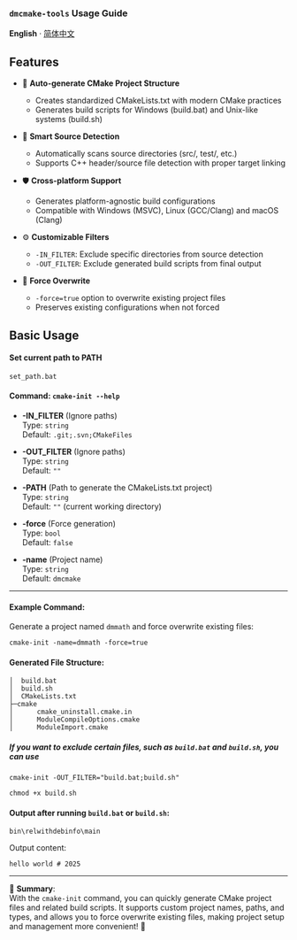 ### `dmcmake-tools` Usage Guide

**English** · [简体中文](./README.zh-CN.md) 

## Features

- 🚀 **Auto-generate CMake Project Structure**
  - Creates standardized CMakeLists.txt with modern CMake practices
  - Generates build scripts for Windows (build.bat) and Unix-like systems (build.sh)
  
- 🔧 **Smart Source Detection**
  - Automatically scans source directories (src/, test/, etc.)
  - Supports C++ header/source file detection with proper target linking
  
- 🛡️ **Cross-platform Support**
  - Generates platform-agnostic build configurations
  - Compatible with Windows (MSVC), Linux (GCC/Clang) and macOS (Clang)

- ⚙️ **Customizable Filters**
  - `-IN_FILTER`: Exclude specific directories from source detection
  - `-OUT_FILTER`: Exclude generated build scripts from final output

- 🔄 **Force Overwrite**
  - `-force=true` option to overwrite existing project files
  - Preserves existing configurations when not forced

## Basic Usage

#### Set current path to PATH

```shell
set_path.bat
```

#### Command: `cmake-init --help`

- **-IN_FILTER** (Ignore paths)  
  Type: `string`  
  Default: `.git;.svn;CMakeFiles`  
- **-OUT_FILTER** (Ignore paths)  
  Type: `string`  
  Default: `""`  

- **-PATH** (Path to generate the CMakeLists.txt project)  
  Type: `string`  
  Default: `""` (current working directory)

- **-force** (Force generation)  
  Type: `bool`  
  Default: `false`

- **-name** (Project name)  
  Type: `string`  
  Default: `dmcmake`

---

#### Example Command:  
Generate a project named `dmmath` and force overwrite existing files:

```shell
cmake-init -name=dmmath -force=true
```

#### Generated File Structure:

```
│  build.bat
│  build.sh
│  CMakeLists.txt
├─cmake
│      cmake_uninstall.cmake.in
│      ModuleCompileOptions.cmake
│      ModuleImport.cmake
```

##### If you want to exclude certain files, such as `build.bat` and `build.sh`, you can use

```
cmake-init -OUT_FILTER="build.bat;build.sh"
```


```shell
chmod +x build.sh
```

#### Output after running `build.bat` or `build.sh`:

```
bin\relwithdebinfo\main
```

Output content:

```
hello world # 2025
```

--- 

🎉 **Summary**:  
With the `cmake-init` command, you can quickly generate CMake project files and related build scripts. It supports custom project names, paths, and types, and allows you to force overwrite existing files, making project setup and management more convenient! 🚀
